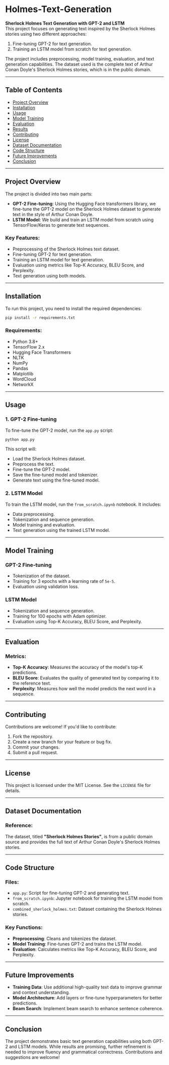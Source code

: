 
# Holmes-Text-Generation

**Sherlock Holmes Text Generation with GPT-2 and LSTM**  
This project focuses on generating text inspired by the Sherlock Holmes stories using two different approaches:

1. Fine-tuning GPT-2 for text generation.  
2. Training an LSTM model from scratch for text generation.  

The project includes preprocessing, model training, evaluation, and text generation capabilities. The dataset used is the complete text of Arthur Conan Doyle's Sherlock Holmes stories, which is in the public domain.

---

## Table of Contents

- [Project Overview](#project-overview)  
- [Installation](#installation)  
- [Usage](#usage)  
- [Model Training](#model-training)  
- [Evaluation](#evaluation)  
- [Results](#results)  
- [Contributing](#contributing)  
- [License](#license)  
- [Dataset Documentation](#dataset-documentation)  
- [Code Structure](#code-structure)  
- [Future Improvements](#future-improvements)  
- [Conclusion](#conclusion)  

---

## Project Overview

The project is divided into two main parts:  

- **GPT-2 Fine-tuning**: Using the Hugging Face transformers library, we fine-tune the GPT-2 model on the Sherlock Holmes dataset to generate text in the style of Arthur Conan Doyle.  
- **LSTM Model**: We build and train an LSTM model from scratch using TensorFlow/Keras to generate text sequences.

### Key Features:
- Preprocessing of the Sherlock Holmes text dataset.  
- Fine-tuning GPT-2 for text generation.  
- Training an LSTM model for text generation.  
- Evaluation using metrics like Top-K Accuracy, BLEU Score, and Perplexity.  
- Text generation using both models.  

---

## Installation

To run this project, you need to install the required dependencies:  
```bash
pip install -r requirements.txt
```

### Requirements:
- Python 3.8+  
- TensorFlow 2.x  
- Hugging Face Transformers  
- NLTK  
- NumPy  
- Pandas  
- Matplotlib  
- WordCloud  
- NetworkX  

---

## Usage

### 1. GPT-2 Fine-tuning
To fine-tune the GPT-2 model, run the `app.py` script:
```bash
python app.py
```
This script will:  
- Load the Sherlock Holmes dataset.  
- Preprocess the text.  
- Fine-tune the GPT-2 model.  
- Save the fine-tuned model and tokenizer.  
- Generate text using the fine-tuned model.  

### 2. LSTM Model
To train the LSTM model, run the `from_scratch.ipynb` notebook. It includes:  
- Data preprocessing.  
- Tokenization and sequence generation.  
- Model training and evaluation.  
- Text generation using the trained LSTM model.  

---

## Model Training

### GPT-2 Fine-tuning
- Tokenization of the dataset.  
- Training for 3 epochs with a learning rate of `5e-5`.  
- Evaluation using validation loss.  

### LSTM Model
- Tokenization and sequence generation.  
- Training for 100 epochs with Adam optimizer.  
- Evaluation using Top-K Accuracy, BLEU Score, and Perplexity.  

---

## Evaluation

### Metrics:
- **Top-K Accuracy**: Measures the accuracy of the model's top-K predictions.  
- **BLEU Score**: Evaluates the quality of generated text by comparing it to the reference text.  
- **Perplexity**: Measures how well the model predicts the next word in a sequence.  

---



## Contributing

Contributions are welcome! If you'd like to contribute:  
1. Fork the repository.  
2. Create a new branch for your feature or bug fix.  
3. Commit your changes.  
4. Submit a pull request.  

---

## License

This project is licensed under the MIT License. See the `LICENSE` file for details.  

---

## Dataset Documentation

### Reference:
The dataset, titled **"Sherlock Holmes Stories"**, is from a public domain source and provides the full text of Arthur Conan Doyle's Sherlock Holmes stories.  

---

## Code Structure

### Files:
- `app.py`: Script for fine-tuning GPT-2 and generating text.  
- `from_scratch.ipynb`: Jupyter notebook for training the LSTM model from scratch.  
- `combined_sherlock_holmes.txt`: Dataset containing the Sherlock Holmes stories.  

### Key Functions:
- **Preprocessing**: Cleans and tokenizes the dataset.  
- **Model Training**: Fine-tunes GPT-2 and trains the LSTM model.  
- **Evaluation**: Calculates metrics like Top-K Accuracy, BLEU Score, and Perplexity.  

---

## Future Improvements

- **Training Data**: Use additional high-quality text data to improve grammar and context understanding.  
- **Model Architecture**: Add layers or fine-tune hyperparameters for better predictions.  
- **Beam Search**: Implement beam search to enhance sentence coherence.  

---

## Conclusion

The project demonstrates basic text generation capabilities using both GPT-2 and LSTM models. While results are promising, further refinement is needed to improve fluency and grammatical correctness. Contributions and suggestions are welcome!  
